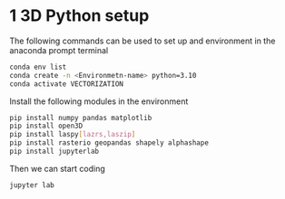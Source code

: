 # 1 3D Python setup
The following commands can be used to set up and environment in the anaconda prompt terminal
```bash
conda env list
conda create -n <Environmetn-name> python=3.10
conda activate VECTORIZATION
```
Install the following modules in the environment
```bash
pip install numpy pandas matplotlib
pip install open3D
pip install laspy[lazrs,laszip]
pip install rasterio geopandas shapely alphashape
pip install jupyterlab
```
Then we can start coding
```bash 
jupyter lab
```

